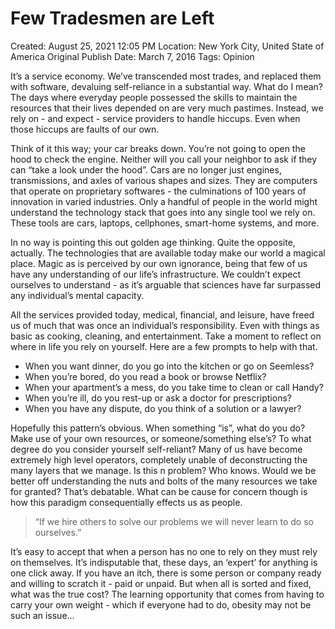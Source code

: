 # Few Tradesmen are Left

Created: August 25, 2021 12:05 PM
Location: New York City, United State of America
Original Publish Date: March 7, 2016
Tags: Opinion

It’s a service economy. We’ve transcended most trades, and replaced them with software, devaluing self-reliance in a substantial way. What do I mean? The days where everyday people possessed the skills to maintain the resources that their lives depended on are very much pastimes. Instead, we rely on - and expect - service providers to handle hiccups. Even when those hiccups are faults of our own.

Think of it this way; your car breaks down. You’re not going to open the hood to check the engine. Neither will you call your neighbor to ask if they can “take a look under the hood”. Cars are no longer just engines, transmissions, and axles of various shapes and sizes. They are computers that operate on proprietary softwares - the culminations of 100 years of innovation in varied industries. Only a handful of people in the world might understand the technology stack that goes into any single tool we rely on. These tools are cars, laptops, cellphones, smart-home systems, and more.

In no way is pointing this out golden age thinking. Quite the opposite, actually. The technologies that are available today make our world a magical place. Magic as is perceived by our own ignorance, being that few of us have any understanding of our life’s infrastructure. We couldn’t expect ourselves to understand - as it’s arguable that sciences have far surpassed any individual’s mental capacity.

All the services provided today, medical, financial, and leisure, have freed us of much that was once an individual’s responsibility. Even with things as basic as cooking, cleaning, and entertainment. Take a moment to reflect on where in life you rely on yourself. Here are a few prompts to help with that.

- When you want dinner, do you go into the kitchen or go on Seemless?
- When you’re bored, do you read a book or browse Netflix?
- When your apartment’s a mess, do you take time to clean or call Handy?
- When you’re ill, do you rest-up or ask a doctor for prescriptions?
- When you have any dispute, do you think of a solution or a lawyer?

Hopefully this pattern’s obvious. When something “is”, what do you do? Make use of your own resources, or someone/something else’s? To what degree do you consider yourself self-reliant? Many of us have become extremely high level operators, completely unable of deconstructing the many layers that we manage. Is this n problem? Who knows. Would we be better off understanding the nuts and bolts of the many resources we take for granted? That’s debatable. What can be cause for concern though is how this paradigm consequentially effects us as people.

> “If we hire others to solve our problems we will never learn to do so ourselves.”
> 

It’s easy to accept that when a person has no one to rely on they must rely on themselves. It’s indisputable that, these days, an ‘expert’ for anything is one click away. If you have an itch, there is some person or company ready and willing to scratch it - paid or unpaid. But when all is sorted and fixed, what was the true cost? The learning opportunity that comes from having to carry your own weight - which if everyone had to do, obesity may not be such an issue…